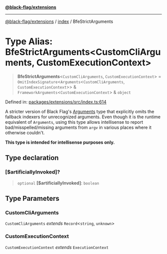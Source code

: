 [**@black-flag/extensions**](../../README.md)

***

[@black-flag/extensions](../../README.md) / [index](../README.md) / BfeStrictArguments

# Type Alias: BfeStrictArguments\<CustomCliArguments, CustomExecutionContext\>

> **BfeStrictArguments**\<`CustomCliArguments`, `CustomExecutionContext`\> = `OmitIndexSignature`\<`Arguments`\<`CustomCliArguments`, `CustomExecutionContext`\>\> & `FrameworkArguments`\<`CustomExecutionContext`\> & `object`

Defined in: [packages/extensions/src/index.ts:614](https://github.com/Xunnamius/black-flag/blob/a49f96af98d9a9d96fd7dc9946a709fd368c04c2/packages/extensions/src/index.ts#L614)

A stricter version of Black Flag's
[Arguments](https://github.com/Xunnamius/black-flag/blob/main/docs/api/src/exports/type-aliases/Arguments.md)
type that explicitly omits the fallback indexers for unrecognized arguments.
Even though it is the runtime equivalent of `Arguments`, using this type
allows intellisense to report bad/misspelled/missing arguments from `argv` in
various places where it otherwise couldn't.

**This type is intended for intellisense purposes only.**

## Type declaration

### \[$artificiallyInvoked\]?

> `optional` **\[$artificiallyInvoked\]**: `boolean`

## Type Parameters

### CustomCliArguments

`CustomCliArguments` *extends* `Record`\<`string`, `unknown`\>

### CustomExecutionContext

`CustomExecutionContext` *extends* `ExecutionContext`

